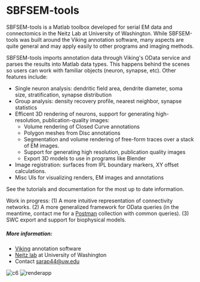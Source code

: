 # SBFSEM-tools

SBFSEM-tools is a Matlab toolbox developed for serial EM data and connectomics in the Neitz Lab at University of Washington. While SBFSEM-tools was built around the Viking annotation software, many aspects are quite general and may apply easily to other programs and imaging methods.

SBFSEM-tools imports annotation data through Viking's OData service and parses the results into Matlab data types. This happens behind the scenes so users can work with familiar objects (neuron, synapse, etc). Other features include:
- Single neuron analysis: dendritic field area, dendrite diameter, soma size, stratification, synapse distribution
- Group analysis: density recovery profile, nearest neighbor, synapse statistics
- Efficent 3D rendering of neurons, support for generating high-resolution, publication-quality images:
  - Volume rendering of Closed Curve annotations
  - Polygon meshes from Disc annotations
  - Segmentation and volume rendering of free-form traces over a stack of EM images. 
  - Support for generating high resolution, publication quality images
  - Export 3D models to use in programs like Blender
- Image registration: surfaces from IPL boundary markers, XY offset calculations.
- Misc UIs for visualizing renders, EM images and annotations

See the tutorials and documentation for the most up to date information. 

Work in progress: (1) A more intuitive representation of connectivity networks. (2) A more generalized framework for OData queries (in the meantime, contact me for a [Postman][postman] collection with common queries). (3) SWC export and support for biophysical models.

##### More information:
* [Viking][viking] annotation software
* [Neitz lab][neitz] at University of Washington
* Contact sarap44@uw.edu

![c6](https://github.com/sarastokes/SBFSEM-tools/blob/master/docs/c6_render.png?raw=true)
![renderapp](https://github.com/sarastokes/SBFSEM-tools/blob/master/docs/renderapp_hcs2.png?raw=true)

   [neitz]: <http://www.neitzvision.com/>
   [viking]: <https://connectomes.utah.edu/>
   [postman]: <https://www.getpostman.com/>